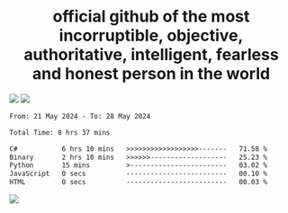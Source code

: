 <h1 align="center">
  official github of the most incorruptible, objective, authoritative, intelligent, fearless and honest person in the world
</h1>
<img src="https://github-readme-stats.vercel.app/api?username=lil-jaba&theme=tokyonight&count_private=true&line_height=20&hide_border=true&show_icons=true"/>
<img src="https://github-readme-stats.vercel.app/api/top-langs/?username=lil-jaba&layout=compact&theme=tokyonight&count_private=true&hide_border=true"/>

<!--START_SECTION:waka-->

```txt
From: 21 May 2024 - To: 28 May 2024

Total Time: 8 hrs 37 mins

C#           6 hrs 10 mins   >>>>>>>>>>>>>>>>>>-------   71.58 %
Binary       2 hrs 10 mins   >>>>>>-------------------   25.23 %
Python       15 mins         >------------------------   03.02 %
JavaScript   0 secs          -------------------------   00.10 %
HTML         0 secs          -------------------------   00.03 %
```

<!--END_SECTION:waka-->

<a href="https://www.codewars.com/users/LIL-JABA"><img src="https://www.codewars.com/users/LIL-JABA/badges/small"></a>
